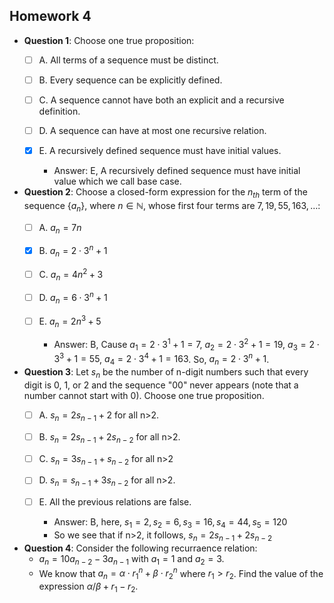 ## Homework 4

- **Question 1**: Choose one true proposition:
    - [ ] A. All terms of a sequence must be distinct.
    - [ ] B. Every sequence can be explicitly defined.
    - [ ] C. A sequence cannot have both an explicit and a recursive definition.
    - [ ] D. A sequence can have at most one recursive relation.
    - [x] E. A recursively defined sequence must have initial values.

        - Answer: E, A recursively defined sequence must have initial value which we call base case.

- **Question 2**: Choose a closed-form expression for the $n_{th}$ term of the sequence {$a_n$}, where $n\in \mathbb{N}$, whose first four terms are $7, 19, 55, 163, \ldots$:
    - [ ] A. $a_n = 7n$
    - [x] B. $a_n = 2\cdot3^n + 1$
    - [ ] C. $a_n = 4n^2 + 3$
    - [ ] D. $a_n = 6\cdot3^n + 1$
    - [ ] E. $a_n = 2n^3 + 5$

        - Answer: B, Cause $a_1 = 2\cdot3^1 + 1 = 7$, $a_2 = 2\cdot3^2 + 1 = 19$, $a_3 = 2\cdot3^3 + 1 = 55$, $a_4 = 2\cdot3^4 + 1 = 163$. So, $a_n = 2\cdot3^n + 1$.

- **Question 3**: Let $s_n$ be the number of n-digit numbers such that every digit is 0, 1, or 2 and the sequence "00" never appears (note that a number cannot start with 0). Choose one true proposition.
    - [ ] A. $s_n = 2s_{n-1} + 2$ for all n>2.
    - [ ] B. $s_n = 2s_{n-1} + 2s_{n-2}$ for all n>2.
    - [ ] C. $s_n = 3s_{n-1} + s_{n-2}$ for all n>2
    - [ ] D. $s_n = s_{n-1} + 3s_{n-2}$ for all n>2.
    - [ ] E. All the previous relations are false.

        - Answer: B, here, $s_1 = 2, s_2 = 6, s_3 = 16, s_4 = 44, s_5 = 120$
        - So we see that if n>2, it follows, $s_n = 2s_{n-1} + 2s_{n-2}$

- **Question 4**: Consider the following recurraence relation:
    - $a_n = 10a_{n-2} - 3a_{n-1}$ with $a_1 = 1$ and $a_2 = 3$.
    - We know that $a_n = \alpha \cdot r_1^n + \beta \cdot r_2^n$ where $r_1>r_2$. Find the value of the expression $\alpha/\beta + r_1 - r_2$.